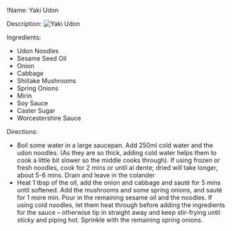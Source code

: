 !Name: Yaki Udon

Description:
![Yaki Udon](https://www.themealdb.com/images/media/meals/wrustq1511475474.jpg "Yaki Udon")

Ingredients:
- Udon Noodles
- Sesame Seed Oil
- Onion
- Cabbage
- Shiitake Mushrooms
- Spring Onions
- Mirin
- Soy Sauce
- Caster Sugar
- Worcestershire Sauce

Directions:
- Boil some water in a large saucepan. Add 250ml cold water and the udon noodles. (As they are so thick, adding cold water helps them to cook a little bit slower so the middle cooks through). If using frozen or fresh noodles, cook for 2 mins or until al dente; dried will take longer, about 5-6 mins. Drain and leave in the colander
- Heat 1 tbsp of the oil, add the onion and cabbage and sauté for 5 mins until softened. Add the mushrooms and some spring onions, and sauté for 1 more min. Pour in the remaining sesame oil and the noodles. If using cold noodles, let them heat through before adding the ingredients for the sauce – otherwise tip in straight away and keep stir-frying until sticky and piping hot. Sprinkle with the remaining spring onions.
